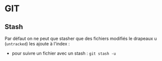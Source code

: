 # GIT

## Stash

Par défaut on ne peut que stasher que des fichiers modifiés le drapeaux u \(`untracked`\) les ajoute à l'index :

* pour suivre un fichier avec un stash : `git stash -u`

